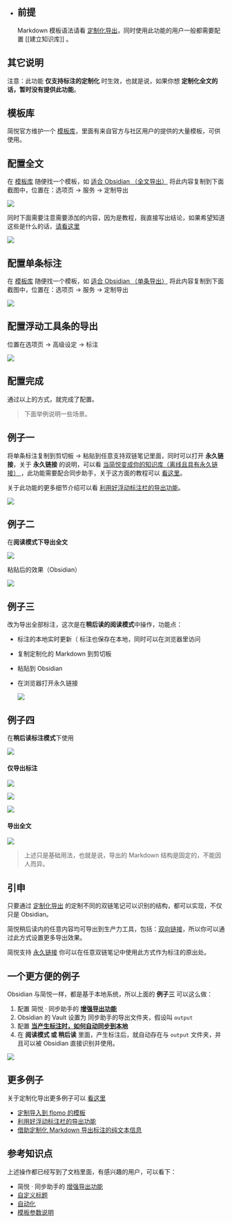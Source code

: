 - ## 前提
  
  
  Markdown 模板语法请看 [定制化导出](http://ksria.com/simpread/docs/#/%E5%AE%9A%E5%88%B6%E5%8C%96%E5%AF%BC%E5%87%BA?id=markdown)，同时使用此功能的用户一般都需要配置 [[建立知识库]] 。
## 其它说明


注意：此功能 **仅支持标注的定制化** 时生效，也就是说，如果你想 **定制化全文的话，暂时没有提供此功能**。
## 模板库


简悦官方维护一个 [模板库](https://github.com/Kenshin/simpread/discussions/2153)，里面有来自官方与社区用户的提供的大量模板，可供使用。
## 配置全文


在 [模板库](https://github.com/Kenshin/simpread/discussions/2153) 随便找一个模板，如 [适合 Obsidian （全文导出）](https://github.com/Kenshin/simpread/discussions/2153#discussioncomment-756801) 将此内容复制到下面截图中，位置在：选项页 → 服务 → 定制导出


![](https://user-images.githubusercontent.com/81074/119213221-20caa180-baf0-11eb-9a50-af9c8ba8e0fd.png#crop=0&crop=0&crop=1&crop=1&id=df5fA&originHeight=804&originWidth=2168&originalType=binary&ratio=1&rotation=0&showTitle=false&status=done&style=none&title=)


同时下面需要注意需要添加的内容，因为是教程，我直接写出结论，如果希望知道这些是什么的话，[请看这里](http://ksria.com/simpread/docs/#/%E5%AE%9A%E5%88%B6%E5%8C%96%E5%AF%BC%E5%87%BA?id=%e5%85%b6%e5%ae%83%e7%9a%84%e4%b8%80%e4%ba%9b%e5%ae%9a%e5%88%b6)


![](https://user-images.githubusercontent.com/81074/119213379-31c7e280-baf1-11eb-9645-23a7ed6877f0.png#crop=0&crop=0&crop=1&crop=1&id=RNZWA&originHeight=362&originWidth=835&originalType=binary&ratio=1&rotation=0&showTitle=false&status=done&style=none&title=)
## 配置单条标注


在 [模板库](https://github.com/Kenshin/simpread/discussions/2153) 随便找一个模板，如 [适合 Obsidian （单条导出）](https://github.com/Kenshin/simpread/discussions/2153#discussioncomment-757014) 将此内容复制到下面截图中，位置在：选项页 → 服务 → 定制导出


![](https://user-images.githubusercontent.com/81074/119213431-8f5c2f00-baf1-11eb-87d5-82d9c5ce270b.png#crop=0&crop=0&crop=1&crop=1&id=kl10G&originHeight=504&originWidth=2015&originalType=binary&ratio=1&rotation=0&showTitle=false&status=done&style=none&title=)
## 配置浮动工具条的导出


位置在选项页 → 高级设定 → 标注


![](https://user-images.githubusercontent.com/81074/123213551-b47cfc80-d4f8-11eb-97c6-da0036852943.png#crop=0&crop=0&crop=1&crop=1&id=GtUcG&originHeight=880&originWidth=1294&originalType=binary&ratio=1&rotation=0&showTitle=false&status=done&style=none&title=)
## 配置完成


通过以上的方式，就完成了配置。


> 下面举例说明一些场景。
## 例子一


将单条标注复制到剪切板 → 粘贴到任意支持双链笔记里面，同时可以打开 **永久链接**，关于 **永久链接** 的说明，可以看 [当简悦变成你的知识库（离线且具有永久链接） ](https://github.com/Kenshin/simpread/discussions/2221)，此功能需要配合同步助手，关于这方面的教程可以 [看这里](https://github.com/Kenshin/simpread/discussions/2147)。


关于此功能的更多细节介绍可以看 [利用好浮动标注栏的导出功能](https://github.com/Kenshin/simpread/discussions/1851)。


![](https://user-images.githubusercontent.com/81074/119213824-a9e3d780-baf4-11eb-8be2-eb4fc68a03c6.gif#crop=0&crop=0&crop=1&crop=1&id=sUXqa&originHeight=980&originWidth=2034&originalType=binary&ratio=1&rotation=0&showTitle=false&status=done&style=none&title=)
## 例子二


在**阅读模式下导出全文**


![](https://user-images.githubusercontent.com/81074/123214443-cd39e200-d4f9-11eb-8a95-482adfad0ddd.png#crop=0&crop=0&crop=1&crop=1&id=dDfW8&originHeight=912&originWidth=543&originalType=binary&ratio=1&rotation=0&showTitle=false&status=done&style=none&title=)


粘贴后的效果（Obsidian）


![](https://user-images.githubusercontent.com/81074/123214498-e2167580-d4f9-11eb-9720-228337a0fbd4.png#crop=0&crop=0&crop=1&crop=1&id=RwLlT&originHeight=898&originWidth=701&originalType=binary&ratio=1&rotation=0&showTitle=false&status=done&style=none&title=)
## 例子三


改为导出全部标注，这次是在**稍后读的阅读模式**中操作，功能点：
- 标注的本地实时更新（ 标注也保存在本地，同时可以在浏览器里访问
- 复制定制化的 Markdown 到剪切板
- 粘贴到 Obsidian
- 在浏览器打开永久链接
  
  
  
  ![](https://user-images.githubusercontent.com/81074/119214454-8cfdd300-baf9-11eb-975d-2ae9298c3714.gif#crop=0&crop=0&crop=1&crop=1&id=j80mG&originHeight=962&originWidth=2052&originalType=binary&ratio=1&rotation=0&showTitle=false&status=done&style=none&title=)
## 例子四


在**稍后读标注模式**下使用


![](https://user-images.githubusercontent.com/81074/123214829-46d1d000-d4fa-11eb-8b03-05419a8d8fd1.png#crop=0&crop=0&crop=1&crop=1&id=VFxrL&originHeight=465&originWidth=483&originalType=binary&ratio=1&rotation=0&showTitle=false&status=done&style=none&title=)
#### **仅导出标注**


![](https://user-images.githubusercontent.com/81074/123215063-8e585c00-d4fa-11eb-8a83-249065524155.png#crop=0&crop=0&crop=1&crop=1&id=c4lRH&originHeight=411&originWidth=1253&originalType=binary&ratio=1&rotation=0&showTitle=false&status=done&style=none&title=)


![](https://user-images.githubusercontent.com/81074/123215158-af20b180-d4fa-11eb-947a-d9f6d6965025.png#crop=0&crop=0&crop=1&crop=1&id=trFV0&originHeight=339&originWidth=681&originalType=binary&ratio=1&rotation=0&showTitle=false&status=done&style=none&title=)


![](https://user-images.githubusercontent.com/81074/123215119-a203c280-d4fa-11eb-8f5b-24dccac6df6f.png#crop=0&crop=0&crop=1&crop=1&id=Jtp5V&originHeight=384&originWidth=728&originalType=binary&ratio=1&rotation=0&showTitle=false&status=done&style=none&title=)
#### **导出全文**


![](https://user-images.githubusercontent.com/81074/123215002-77196e80-d4fa-11eb-8929-e58871bf87c2.png#crop=0&crop=0&crop=1&crop=1&id=XJYly&originHeight=692&originWidth=1303&originalType=binary&ratio=1&rotation=0&showTitle=false&status=done&style=none&title=)


> 上述只是基础用法，也就是说，导出的 Markdown 结构是固定的，不能因人而异。
## 引申


只要通过 [定制化导出](http://ksria.com/simpread/docs/#/%E5%AE%9A%E5%88%B6%E5%8C%96%E5%AF%BC%E5%87%BA?id=markdown) 的定制不同的双链笔记可以识别的结构，都可以实现，不仅只是 Obsidian。


简悦稍后读内的任意内容均可导出到生产力工具，包括：[双向链接](http://ksria.com/simpread/docs/#/%E7%A8%8D%E5%90%8E%E8%AF%BB-%E5%A4%9A%E7%A7%8D%E5%B8%83%E5%B1%80?id=%e5%8f%8c%e5%90%91%e9%93%be%e6%8e%a5)，所以你可以通过此方式设置更多导出效果。


简悦支持 [永久链接](https://github.com/Kenshin/simpread/discussions/3188) 你可以在任意双链笔记中使用此方式作为标注的原出处。
## 一个更方便的例子


Obsidian 与简悦一样，都是基于本地系统，所以上面的 **例子三** 可以这么做：


1.  配置 简悦 · 同步助手的 [**增强导出功能**](http://ksria.com/simpread/docs/#/Sync?id=%e5%af%bc%e5%87%ba%e6%9c%8d%e5%8a%a1) 
1.  Obsidian 的 Vault 设置为 同步助手的导出文件夹，假设叫 `output` 
1.  配置 [**当产生标注时，如何自动同步到本地**](https://github.com/Kenshin/simpread/discussions/2220) 
1.  在 **阅读模式 或 稍后读** 里面，产生标注后，就自动存在与 `output` 文件夹，并且可以被 Obsidian 直接识别并使用。 



![](https://user-images.githubusercontent.com/81074/119214696-43ae8300-bafb-11eb-8a3d-876a624eb68a.png#crop=0&crop=0&crop=1&crop=1&id=kj9U6&originHeight=810&originWidth=1011&originalType=binary&ratio=1&rotation=0&showTitle=false&status=done&style=none&title=)
## 更多例子


关于定制化导出更多例子可以 [看这里](https://github.com/Kenshin/simpread/discussions?discussions_q=label%3Amdtemplate)
- [定制导入到 flomo 的模板](https://github.com/Kenshin/simpread/discussions/2275)
- [利用好浮动标注栏的导出功能](https://github.com/Kenshin/simpread/discussions/1851)
- [借助定制化 Markdown 导出标注的纯文本信息](https://github.com/Kenshin/simpread/discussions/2277)
## 参考知识点


上述操作都已经写到了文档里面，有感兴趣的用户，可以看下：
- 简悦 · 同步助手的 [增强导出功能](http://ksria.com/simpread/docs/#/Sync?id=%e5%af%bc%e5%87%ba%e6%9c%8d%e5%8a%a1)
- [自定义标题](http://ksria.com/simpread/docs/#/%E5%AE%9A%E5%88%B6%E5%8C%96%E5%AF%BC%E5%87%BA?id=%e8%87%aa%e5%ae%9a%e4%b9%89%e5%af%bc%e5%87%ba%e6%a0%87%e9%a2%98)
- [自动化](http://ksria.com/simpread/docs/#/%E8%87%AA%E5%8A%A8%E5%8C%96)
- [模板参数说明](http://ksria.com/simpread/docs/#/%E5%AE%9A%E5%88%B6%E5%8C%96%E5%AF%BC%E5%87%BA?id=markdown)